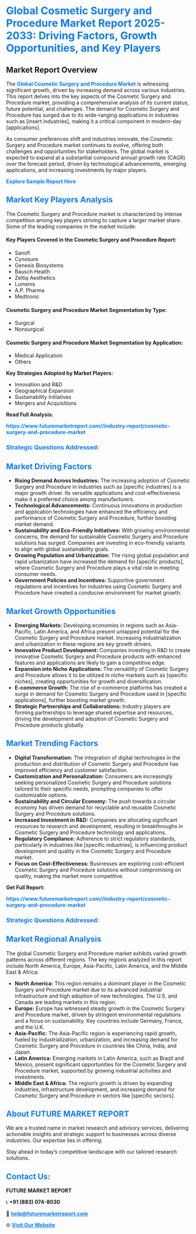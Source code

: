 <h1 style="color: #007BFF;">Global Cosmetic Surgery and Procedure Market Report 2025-2033: Driving Factors, Growth Opportunities, and Key Players</h1>

<section id="overview">
<h2>Market Report Overview</h2>
<p>The <a href="https://www.futuremarketreport.com//industry-report/cosmetic-surgery-and-procedure-market" style="color: #007BFF; text-decoration: none;"><strong>Global Cosmetic Surgery and Procedure Market</strong></a> is witnessing significant growth, driven by increasing demand across various industries. This report delves into the key aspects of the Cosmetic Surgery and Procedure market, providing a comprehensive analysis of its current status, future potential, and challenges. The demand for Cosmetic Surgery and Procedure has surged due to its wide-ranging applications in industries such as [insert industries], making it a critical component in modern-day [applications].</p>
<p>As consumer preferences shift and industries innovate, the Cosmetic Surgery and Procedure market continues to evolve, offering both challenges and opportunities for stakeholders. The global market is expected to expand at a substantial compound annual growth rate (CAGR) over the forecast period, driven by technological advancements, emerging applications, and increasing investments by major players.</p>
</section>

<section id="overview">
<p><a href="https://www.futuremarketreport.com//request-sample/reportId=77180" style="color: #007BFF; text-decoration: none;"><strong>Explore Sample Report Here</strong></a></p>
</section>

<section id="key-players">
<h2 style="color: #007BFF;">Market Key Players Analysis</h2>
<p>The Cosmetic Surgery and Procedure market is characterized by intense competition among key players striving to capture a larger market share. Some of the leading companies in the market include:</p>
<h4>Key Players Covered in the Cosmetic Surgery and Procedure Report:</h4>
<ul><li>Sanofi</li><li>Cynosure</li><li>Genesis Biosystems</li><li>Bausch Health</li><li>Zeltiq Aesthetics</li><li>Lumenis</li><li>A.P. Pharma</li><li>Medtronic</li></ul>
<h4>Cosmetic Surgery and Procedure Market Segmentation by Type:</h4>
<ul><li>Surgical</li><li>Nonsurgical</li></ul>

<h4>Cosmetic Surgery and Procedure Market Segmentation by Application:</h4>
<ul><li>Medical Application</li><li>Others</li></ul>
<p><strong>Key Strategies Adopted by Market Players:</strong></p>
<ul>
<li>Innovation and R&D</li>
<li>Geographical Expansion</li>
<li>Sustainability Initiatives</li>
<li>Mergers and Acquisitions</li>
</ul>
</section>

<section>
<p><strong>Read Full Analysis: </strong></p><a href="https://www.futuremarketreport.com//industry-report/cosmetic-surgery-and-procedure-market" style="color: #007BFF; text-decoration: none;"><strong>https://www.futuremarketreport.com//industry-report/cosmetic-surgery-and-procedure-market</strong></a>
<h3 style="color: #007BFF;">Strategic Questions Addressed:</h3>
</section>

<section id="driving-factors">
<h2 style="color: #007BFF;">Market Driving Factors</h2>
<ul>
<li><strong>Rising Demand Across Industries:</strong> The increasing adoption of Cosmetic Surgery and Procedure in industries such as [specific industries] is a major growth driver. Its versatile applications and cost-effectiveness make it a preferred choice among manufacturers.</li>
<li><strong>Technological Advancements:</strong> Continuous innovations in production and application technologies have enhanced the efficiency and performance of Cosmetic Surgery and Procedure, further boosting market demand.</li>
<li><strong>Sustainability and Eco-Friendly Initiatives:</strong> With growing environmental concerns, the demand for sustainable Cosmetic Surgery and Procedure solutions has surged. Companies are investing in eco-friendly variants to align with global sustainability goals.</li>
<li><strong>Growing Population and Urbanization:</strong> The rising global population and rapid urbanization have increased the demand for [specific products], where Cosmetic Surgery and Procedure plays a vital role in meeting consumer needs.</li>
<li><strong>Government Policies and Incentives:</strong> Supportive government regulations and incentives for industries using Cosmetic Surgery and Procedure have created a conducive environment for market growth.</li>
</ul>
</section>

<section id="growth-opportunities">
<h2 style="color: #007BFF;">Market Growth Opportunities</h2>
<ul>
<li><strong>Emerging Markets:</strong> Developing economies in regions such as Asia-Pacific, Latin America, and Africa present untapped potential for the Cosmetic Surgery and Procedure market. Increasing industrialization and urbanization in these regions are key growth drivers.</li>
<li><strong>Innovative Product Development:</strong> Companies investing in R&D to create innovative Cosmetic Surgery and Procedure products with enhanced features and applications are likely to gain a competitive edge.</li>
<li><strong>Expansion into Niche Applications:</strong> The versatility of Cosmetic Surgery and Procedure allows it to be utilized in niche markets such as [specific niches], creating opportunities for growth and diversification.</li>
<li><strong>E-commerce Growth:</strong> The rise of e-commerce platforms has created a surge in demand for Cosmetic Surgery and Procedure used in [specific applications], further boosting market growth.</li>
<li><strong>Strategic Partnerships and Collaborations:</strong> Industry players are forming partnerships to leverage shared expertise and resources, driving the development and adoption of Cosmetic Surgery and Procedure products globally.</li>
</ul>
</section>

<section id="trending-factors">
<h2 style="color: #007BFF;">Market Trending Factors</h2>
<ul>
<li><strong>Digital Transformation:</strong> The integration of digital technologies in the production and distribution of Cosmetic Surgery and Procedure has improved efficiency and customer satisfaction.</li>
<li><strong>Customization and Personalization:</strong> Consumers are increasingly seeking personalized Cosmetic Surgery and Procedure solutions tailored to their specific needs, prompting companies to offer customizable options.</li>
<li><strong>Sustainability and Circular Economy:</strong> The push towards a circular economy has driven demand for recyclable and reusable Cosmetic Surgery and Procedure solutions.</li>
<li><strong>Increased Investment in R&D:</strong> Companies are allocating significant resources to research and development, resulting in breakthroughs in Cosmetic Surgery and Procedure technology and applications.</li>
<li><strong>Regulatory Compliance:</strong> Adherence to strict regulatory standards, particularly in industries like [specific industries], is influencing product development and quality in the Cosmetic Surgery and Procedure market.</li>
<li><strong>Focus on Cost-Effectiveness:</strong> Businesses are exploring cost-efficient Cosmetic Surgery and Procedure solutions without compromising on quality, making the market more competitive.</li>
</ul>
</section>

<section>
<p><strong>Get Full Report: </strong></p><a href="https://www.futuremarketreport.com//industry-report/cosmetic-surgery-and-procedure-market" style="color: #007BFF; text-decoration: none;"><strong>https://www.futuremarketreport.com//industry-report/cosmetic-surgery-and-procedure-market</strong></a>
<h3 style="color: #007BFF;">Strategic Questions Addressed:</h3>
</section>


<section id="regional-analysis">
<h2 style="color: #007BFF;">Market Regional Analysis</h2>
<p>The global Cosmetic Surgery and Procedure market exhibits varied growth patterns across different regions. The key regions analyzed in this report include North America, Europe, Asia-Pacific, Latin America, and the Middle East & Africa:</p>
<ul>
<li><strong>North America:</strong> This region remains a dominant player in the Cosmetic Surgery and Procedure market due to its advanced industrial infrastructure and high adoption of new technologies. The U.S. and Canada are leading markets in this region.</li>
<li><strong>Europe:</strong> Europe has witnessed steady growth in the Cosmetic Surgery and Procedure market, driven by stringent environmental regulations and a focus on sustainability. Key countries include Germany, France, and the U.K.</li>
<li><strong>Asia-Pacific:</strong> The Asia-Pacific region is experiencing rapid growth, fueled by industrialization, urbanization, and increasing demand for Cosmetic Surgery and Procedure in countries like China, India, and Japan.</li>
<li><strong>Latin America:</strong> Emerging markets in Latin America, such as Brazil and Mexico, present significant opportunities for the Cosmetic Surgery and Procedure market, supported by growing industrial activities and investments.</li>
<li><strong>Middle East & Africa:</strong> The region’s growth is driven by expanding industries, infrastructure development, and increasing demand for Cosmetic Surgery and Procedure in sectors like [specific sectors].</li>
</ul>
</section>

<footer>
<h2 style="color: #007BFF;">About FUTURE MARKET REPORT</h2>
<p>We are a trusted name in market research and advisory services, delivering actionable insights and strategic support to businesses across diverse industries. Our expertise lies in offering:</p>

<p>Stay ahead in today’s competitive landscape with our tailored research solutions.</p>

<h2 style="color: #007BFF;">Contact Us:</h2>
<p><strong>FUTURE MARKET REPORT</strong></p>
<p>📞 <strong>+91 (883) 074-8030</strong></p>
<p>📧 <strong><a href="mailto:help@futuremarketreport.com" style="color: #007BFF;">help@futuremarketreport.com</a></strong></p>
<p>🌐 <strong><a href="https://www.futuremarketreport.com/" style="color: #007BFF;">Visit Our Website</a></strong></p>
</footer>